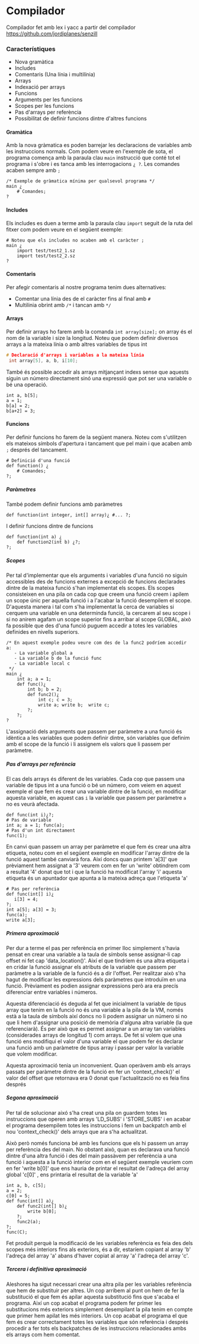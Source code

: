 # Compilador

Compilador fet amb lex i yacc a partir del compilador https://github.com/jordiplanes/senzill
### Característiques
  - Nova gramàtica
  - Includes
  - Comentaris (Una línia i multilínia)
  - Arrays
  - Indexació per arrays
  - Funcions
  - Arguments per les funcions
  - Scopes per les funcions
  - Pas d'arrays per referència
  - Possibilitat de definir funcions dintre d'altres funcions

#### Gramàtica

Amb la nova gràmatica es poden barrejar les declaracions de variables amb les instruccions normals. Com podem veure en l'exemple de sota, el programa comença amb la paraula clau `main` instrucció que conté tot el programa i s'obre i es tanca amb les interrogacions `¿ ?`. Les comandes acaben sempre amb `;` 
```
/* Exemple de gràmatica mínima per qualsevol programa */
main ¿
    # Comandes;
?
````

#### Includes

Els includes es duen a terme amb la paraula clau `import` seguit de la ruta del fitxer com podem veure en el següent exemple:
```
# Noteu que els includes no acaben amb el caràcter ;
main ¿ 
    import test/test2_1.sz
    import test/test2_2.sz
?
````

#### Comentaris
Per afegir comentaris al nostre programa tenim dues alternatives:
- Comentar una línia des de el caràcter fins al final amb `#`
- Multilinia obrint amb `/*` i tancan amb `*/`

#### Arrays
Per definir arrays ho farem amb la comanda `int array[size];` on array és el nom de la variable i size la longitud. Noteu que podem definir diversos arrays a la mateixa línia o amb altres variables de tipus int
```c
# Declaració d'arrays i variables a la mateixa línia
 int array[5], a, b, i[10];
```
També és possible accedir als arrays mitjançant indexs sense que aquests siguin un número directament sinó una expressió que pot ser una variable o bé una operació.
```
int a, b[5];
a = 1;
b[a] = 2;
b[a+2] = 3;
```
#### Funcions
Per definir funcions ho farem de la següent manera. Noteu com s'utilitzen els mateixos símbols d'apertura i tancament que pel main i que acaben amb `;` després del tancament.
```
# Definició d'una funció
def function() ¿
    # Comandes;
?;
```
##### Paràmetres
També podem definir funcions amb paràmetres
```
def function(int integer, int[] array)¿ #... ?;
```
I definir funcions dintre de funcions
```
def function(int a) ¿
    def function2(int b) ¿?;
?;
```
##### Scopes

Per tal d'implementar que els arguments i variables d'una funció no siguin accessibles des de funcions externes a excepció de funcions declarades dintre de la mateixa funció s'han implementat els scopes. Els scopes consisteixen en una pila on cada cop que creem una funció creem i apilem un scope únic per aquella funció i a l'acabar la funció desempilem el scope. D'aquesta manera i tal com s'ha implementat la cerca de variables si cerquem una variable en una determinda funció, la cercarem al seu scope i si no anirem agafam un scope superior fins a arribar al scope GLOBAL, això fa possible que des d'una funció puguem accedir a totes les variables definides en nivells superiors. 
```
/* En aquest exemple podeu veure com des de la func2 podríem accedir a:
   - La variable global a 
   - La variable b de la funció func
   - La variable local c
 */
main ¿ 
    int a; a = 1;
    def func()¿
        int b; b = 2;
        def func2()¿
            int c; c = 3;
            write a; write b;  write c;
        ?;  
    ?;
?
```

L'assignació dels arguments que passem per paràmetre a una funció és idèntica a les variables que podem definir dintre, són variables que definim amb el scope de la funció i li assignem els valors que li passem per paràmetre.

##### Pas d'arrays per referència
El cas dels arrays és diferent de les variables. Cada cop que passem una variable de tipus int a una funció o bé un número, com veiem en aquest exemple el que fem és crear una variable dintre de la funció, en modificar aquesta variable, en aquest cas `i` la variable que passem per paràmetre `a` no es veurà afectada.
```
def func(int i)¿?;
# Pas de variable
int a; a = 1; func(a);
# Pas d'un int directament
func(1);
```
En canvi quan passem un array per paràmetre el que fem és crear una altra etiqueta, noteu com en el següent exemple en modificar l'array dintre de la funció aquest també canviarà fora. Així doncs quan printem 'a[3]' que prèviament hem assignat a '3' veurem com en fer un 'write' obtindrem com a resultat '4' donat que tot i que la funció ha modificat l'array 'i' aquesta etiqueta és un apuntador que apunta a la mateixa adreça que l'etiqueta 'a'
```
# Pas per referència
def func(int[] i)¿
   i[3] = 4;
?;
int a[5]; a[3] = 3;
func(a);
write a[3];
```

##### Primera aproximació
Per dur a terme el pas per referència en primer lloc simplement s'havia pensat en crear una variable a la taula de símbols sense assignar-li cap offset ni fet cap 'data_location()'. Així el que tindríem és una altra etiqueta i en cridar la funció assignar els atributs de la variable que passem per paràmetre a la variable de la funció és a dir l'offset. Per realitzar això s'ha hagut de modificar les expressions dels paràmetres que introduïm en una funció. Prèviament es podien assignar expressions però ara era precís diferenciar entre variables i números.

Aquesta diferenciació és deguda al fet que inicialment la variable de tipus array que tenim en la funció no és una variable a la pila de la VM, només està a la taula de símbols així doncs no li podem assignar un número si no que li hem d'assignar una posició de memòria d'alguna altra variable (la que referenciarà). És per això que es permet assignar a un array tan variables (considerades arrays de longitud 1) com arrays. De fet si volem que una funció ens modifiqui el valor d'una variable el que podem fer és declarar una funció amb un paràmetre de tipus array i passar per valor la variable que volem modificar.

Aquesta aproximació tenia un inconvenient. Quan operàvem amb els arrays passats per paràmetre dintre de la funció en fer un 'context_check()' el valor del offset que retornava era 0 donat que l'actualització no es feia fins després
##### Segona aproximació
Per tal de solucionar aixó s'ha creat una pila on guardem totes les instruccions que operen amb arrays 'LD_SUBS' i 'STORE_SUBS' i en acabar el programa desempilem totes les instruccions i fem un backpatch amb el nou 'context_check()' dels arrays que ara s'ha actualitzat.

Això però només funciona bé amb les funcions que els hi passem un array per referència des del main. No obstant això, quan es declarava una funció dintre d'una altra funció i des del main passàvem per referència a una funció i aquesta a la funció interior com en el següent exemple veuríem com en fer 'write b[0]' que ens hauria de printar el resultat de l'adreça del array global 'c[0]' , ens printaria el resultat de la variable 'a'
```
int a, b, c[5];
a = 2;
c[0] = 5;
def func(int[] a)¿
    def func2(int[] b)¿
        write b[0];
    ?;
    func2(a);
?;
func(C);
```
Fet produït perquè la modificació de les variables referència es feia des dels scopes més interiors fins als exteriors, és a dir, estaríem copiant al array 'b' l'adreça del array 'a' abans d'haver copiat al array 'a' l'adreça del array 'c'.

##### Tercera i definitiva aproximació
Aleshores ha sigut necessari crear una altra pila per les variables referència que hem de substituir per altres. Un cop arribem al punt on hem de fer la substitució el que fem és apilar aquesta substitució fins que s'acaba el programa. Així un cop acabat el programa podem fer primer les substitucions més exteriors simplement desempilant la pila tenim en compte que primer hem apilat les més interiors. Un cop acabat el programa el que fem és crear correctament totes les variables que són referència i després procedir a fer tots els backpatches de les instruccions relacionades ambs els arrays com hem comentat.
